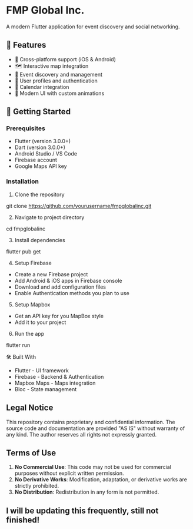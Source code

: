 # FMP Global Inc.

A modern Flutter application for event discovery and social networking.

## 🌟 Features

- 📱 Cross-platform support (iOS & Android)
- 🗺️ Interactive map integration
- 🎉 Event discovery and management
- 👤 User profiles and authentication
- 📅 Calendar integration
- 🎨 Modern UI with custom animations

## 🚀 Getting Started

### Prerequisites

- Flutter (version 3.0.0+)
- Dart (version 3.0.0+)
- Android Studio / VS Code
- Firebase account
- Google Maps API key

### Installation

1. Clone the repository

git clone https://github.com/yourusername/fmpglobalinc.git

2. Navigate to project directory

cd fmpglobalinc

3. Install dependencies

flutter pub get

4. Setup Firebase

 - Create a new Firebase project
 - Add Android & iOS apps in Firebase console
 - Download and add configuration files
 - Enable Authentication methods you plan to use

5. Setup Mapbox

 - Get an API key for you MapBox style
 - Add it to your project 

6. Run the app

flutter run

🛠️ Built With
 
 - Flutter - UI framework
 - Firebase - Backend & Authentication
 - Mapbox Maps - Maps integration
 - Bloc - State management


## Legal Notice

This repository contains proprietary and confidential information. The source code and documentation are provided "AS IS" without warranty of any kind. The author reserves all rights not expressly granted.

## Terms of Use

1. **No Commercial Use**: This code may not be used for commercial purposes without explicit written permission.
2. **No Derivative Works**: Modification, adaptation, or derivative works are strictly prohibited.
3. **No Distribution**: Redistribution in any form is not permitted.


## I will be updating this frequently, still not finished! ##
